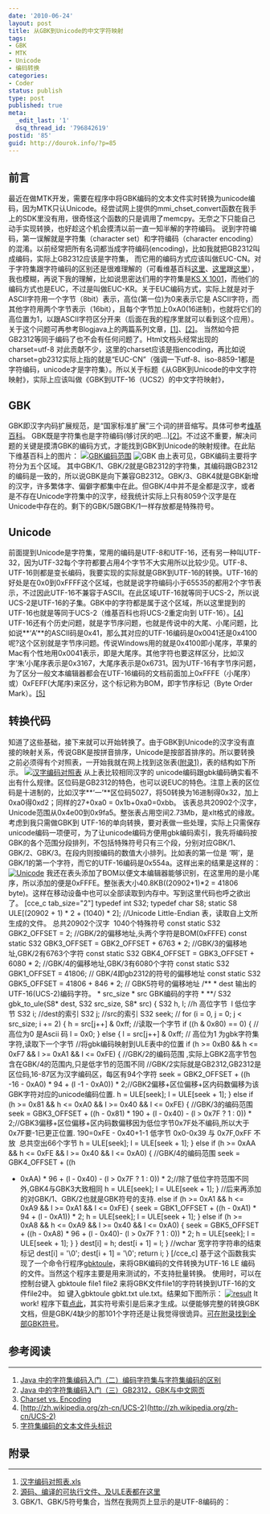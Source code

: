 ```yaml
---
date: '2010-06-24'
layout: post
title: 从GBK到Unicode的中文字符映射
tags:
- GBK
- MTK
- Unicode
- 编码转换
categories:
- Coder
status: publish
type: post
published: true
meta:
  _edit_last: '1'
  dsq_thread_id: '796842619'
postid: '85'
guid: http://dourok.info/?p=85
---
```

前言
----

最近在做MTK开发，需要在程序中将GBK编码的文本文件实时转换为unicode编码，因为MTK只认Unicode。经尝试网上提供的mmi\_chset\_convert函数在我手上的SDK里没有用，很奇怪这个函数的只是调用了memcpy。无奈之下只能自己动手实现转换，也好趁这个机会摸清以前一直一知半解的字符编码。
说到字符编码，第一误解就是字符集（character set）和字符编码（character
encoding）的混淆。以前经常把所有名词都当成字符编码(encoding)，比如我就把GB2312叫成编码，实际上GB2312应该是字符集，
而它用的编码方式应该叫做EUC-CN。对于字符集跟字符编码的区别还是很难理解的（可看维基百科[这里](http://zh.wikipedia.org/zh/%E5%AD%97%E7%AC%A6%E7%BC%96%E7%A0%81)、[这里](http://zh.wikipedia.org/zh-cn/Gb2312)跟[这里](http://zh.wikipedia.org/zh-cn/EUC)），我也模糊，再说下我的理解，比如说思密达们用的字符集是[KS X 1001](http://zh.wikipedia.org/zh-cn/KS_X_1001 "KS X 1001")，而他们的编码方式也是EUC，不过是叫做EUC-KR。关于EUC编码方式，实际上就是对于ASCII字符用一个字节（8bit）表示，高位(第一位)为0来表示它是
ASCII字符，而其他字符用两个字节表示（16bit），且每个字节加上0xA0(16进制)，也就将它们的高位置为1，以跟ASCII字符区分开来（后面在我的程序里就可以看到这个应用）。关于这个问题可再参考Blogjava上的两篇系列文章，[[1]](#ref1)、[[2]](#ref2)。
当然如今把GB2312等同于编码了也不会有任何问题了。Html文档头经常出现的
charset=utf-8
对此贡献不少，这里的charset应该是指encoding，再比如说charset=gb2312实际上指的就是“EUC-CN”（强调一下utf-8、iso-8859-1都是字符编码，unicode才是字符集）。所以关于标题《从GBK到Unicode的中文字符映射》，实际上应该叫做《GBK到UTF-16（UCS2）的中文字符映射》，

GBK
---

GBK即汉字内码扩展规范，是“国家标准扩展”三个词的拼音缩写。具体可参考[维基百科](http://zh.wikipedia.org/zh-cn/GBK)。
GBK既是字符集也是字符编码(够讨厌的吧…)[[2]](#ref2)。不过这不重要，解决问题的关键是摸清GBK的编码方式，才能找到GBK到Unicode的映射规律。在此贴下维基百科上的图片：
[![](http://dourok.info/wp-content/uploads/2010/06/GBK%E7%BC%96%E7%A0%81%E8%8C%83%E5%9B%B4.jpg "GBK编码范围")](http://dourok.info/wp-content/uploads/2010/06/GBK%E7%BC%96%E7%A0%81%E8%8C%83%E5%9B%B4.jpg)
![](http://upload.wikimedia.org/wikipedia/en/thumb/0/0c/GBK_encoding.svg/500px-GBK_encoding.svg.png "GBK")
由上表可见，GBK编码主要将字符分为五个区域。
其中GBK/1、GBK/2就是GB2312的字符集，其编码跟GB2312的编码是一致的，所以说GBK是向下兼容GB2312。GBK/3、GBK4就是GBK新增的汉字，许多繁体字、偏僻字都集中在此。但GBK/4中并不是全都是汉字，或者是不存在Unicode字符集中的汉字，经我统计实际上只有8059个汉字是在Unicode中存在的。剩下的GBK/5跟GBK/1一样存放都是特殊符号。

Unicode
-------

前面提到Unicode是字符集，常用的编码是UTF-8和UTF-16，还有另一种叫UTF-32，因为UTF-32每个字符都要占用4个字节不大实用所以比较少见。UTF-8、UTF-16则都是变长编码，我要实现的实际就是GBK到UTF-16的转换。UTF-16的好处是在0x0到0xFFFF这个区域，也就是说字符编码小于65535的都用2个字节表示，不过因此UTF-16不兼容于ASCII。在此区域UTF-16就等同于UCS-2，所以说UCS-2是UTF-16的子集。GBK中的字符都是属于这个区域，所以这里提到的UTF-16也就是等同于UCS-2（维基百科也将UCS-2重定向到
UTF-16）。[[4]](#ref4)
UTF-16还有个历史问题，就是字节序问题，也就是传说中的大尾、小尾问题，比如说**‘A’**的ASCII码是0x41，那么其对应的UTF-16编码是0x0041还是0x4100呢?这个区别就是字节序问题。传说Windows用的就是0x4100即小尾序，苹果的Mac有个性地用0x0041表示，即是大尾序。其他字符也要这样区分，比如汉字‘朱’小尾序表示是0x3167，大尾序表示是0x6731。因为UTF-16有字节序问题，为了区分一般文本编辑器都会在UTF-16编码的文档前面加上0xFFFE（小尾序）或）0xFEFF(大尾序)来区分，这个标记称为BOM，即字节序标记（Byte
Order Mark）。[[5]](#ref5)

转换代码
--------

知道了这些基础，接下来就可以开始转换了。由于GBK到Unicode的汉字没有直接的映射关系，传说GBK是按拼音排序，Unicode是按部首排序的。所以要转换之前必须得有个对照表，一开始我就在网上找到这张表([附录1)](#add1)，表的结构如下所示。
[![](http://dourok.info/wp-content/uploads/2010/06/%E6%B1%89%E5%AD%97%E7%BC%96%E7%A0%81%E5%AF%B9%E7%85%A7%E8%A1%A8.jpg "汉字编码对照表")](http://dourok.info/wp-content/uploads/2010/06/%E6%B1%89%E5%AD%97%E7%BC%96%E7%A0%81%E5%AF%B9%E7%85%A7%E8%A1%A8.jpg)
从上表比较相同汉字的
unicode编码跟gbk编码确实看不出有什么规律。区位码是GB2312的特色，也可以说EUC的特色。注意上表的区位码是十进制的，比如汉字**‘一’**区位码5027，将50转换为16进制得0x32，加上0xa0得0xd2；同样的27+0xa0
= 0x1b+0xa0=0xbb。
该表总共20902个汉字，Unicode范围从0x4e00到0x9fa5。整张表占用空间2.73Mb，是xlt格式的缘故。考虑到我只需做GBK到
UTF-16的单向转换，要对表做一些处理，实际上只需保存unicode编码一项便可，为了让unicode编码方便用gbk编码索引，我先将编码按
GBK的各个范围分段排列，不包括特殊符号只有三个段，分别对应GBK/1、GBK/2、GBK/3。在段内则按编码的数值大小排列。比如表的第一位是
‘啊’，是GBK/1的第一个字符，而它的UTF-16编码是0x554a。这样出来的结果是这样的：
[![](http://dourok.info/wp-content/uploads/2010/06/Unicode.jpg "Unicode")](http://dourok.info/wp-content/uploads/2010/06/Unicode.jpg)
我还在表头添加了BOM以便文本编辑器能够识别，在这里用的是小尾序，所以添加的便是0xFFFE。整张表大小40.8KB((20902+1)\*2
= 41806
byte)。这样在移动设备中也可以全部读取到内存中。写到这里代码也呼之欲出了。
[cce\_c tab\_size="2"] typedef int S32; typedef char S8; static S8
ULE[(20902 + 1) \* 2 + (1040) \* 2]; //Unicode Little-Endian
表，读取自上文所生成的文件。 总共20902个汉字  1040个特殊符号 const static
S32 GBK2\_OFFSET = 2; //GBK/2的偏移地址,头两个字符是BOM(0xFFFE) const
static S32 GBK3\_OFFSET = GBK2\_OFFSET + 6763 \* 2;
//GBK/3的偏移地址,GBK/2有6763个字符 const static S32 GBK4\_OFFSET =
GBK3\_OFFSET + 6080 \* 2; //GBK/4的偏移地址,GBK/3有6080个字符 const
static S32 GBK1\_OFFSET = 41806; // GBK/4即gb2312的符号的偏移地址 const
static S32 GBK5\_OFFSET = 41806 + 846 \* 2; // GBK5符号的偏移地址 /\*\*
\* dest 输出的UTF-16(UCS-2)编码字符。 \* src\_size \* src GBK编码的字符
\* \*\*/ S32 gbk\_to\_ule(S8\* dest, S32 src\_size, S8\* src) { S32 h,
l; //h 高位字节  l 低位字节 S32 i; //dest的索引 S32 j; //src的索引 S32
seek; // for (i = 0, j = 0; j \< src\_size; i += 2) { h = src[j++] &
0xff; //读取一个字节 if ((h & 0x80) == 0) { // 高位为0 是Ascii 码 l =
0x0; } else { l = src[j++] & 0xff; // 高位为1
为gbk字符集字符,读取下一个字节 //将gbk编码映射到ULE表中的位置 if (h \>=
0xB0 && h \<= 0xF7 && l \>= 0xA1 && l \<= 0xFE) { //GBK/2的编码范围
,实际上GBK2高字节包含在GBK/4的范围内,只是低字节的范围不同
//GBK/2实际就是GB2312,GB2312是区位码,16-87区为汉字编码区，每区有94个字符
seek = GBK2\_OFFSET + ((h -16 - 0xA0) \* 94 + (l -1 - 0xA0)) \*
2;//GBK2偏移+区位偏移+区内码数偏移为该GBK字符对应的unicode编码位置. h =
ULE[seek]; l = ULE[seek + 1]; } else if (h \>= 0x81 && h \<= 0xA0 && l
\>= 0x40 && l \<= 0xFE) { //GBK/3的编码范围 seek = GBK3\_OFFSET + ((h -
0x81) \* 190 + (l - 0x40) - (l \> 0x7F ? 1 : 0)) \*
2;//GBK3偏移+区位偏移+区内码数偏移因为低位字节0x7F处不编码,所以大于0x7F要-1已更正位置.
190=0xFE - 0x40+1-1 低字节 0x0-0x39 与 0x7F,0xFF 不放  总共空出66个字节
h = ULE[seek]; l = ULE[seek + 1]; } else if (h \>= 0xAA && h \<= 0xFE &&
l \>= 0x40 && l \<= 0xA0) { //GBK/4的编码范围 seek = GBK4\_OFFSET + ((h
- 0xAA) \* 96 + (l - 0x40) - (l \> 0x7F ? 1 : 0)) \*
2;//除了低位字符范围不同外,GBK4与GBK3大致相同 h = ULE[seek]; l =
ULE[seek + 1]; } //后来再添加的对GBK/1、GBK/2也就是GBK符号的支持. else
if (h \>= 0xA1 && h \<= 0xA9 && l \>= 0xA1 && l \<= 0xFE) { seek =
GBK1\_OFFSET + ((h - 0xA1) \* 94 + (l - 0xA1)) \* 2; h = ULE[seek]; l =
ULE[seek + 1]; } else if (h \>= 0xA8 && h \<= 0xA9 && l \>= 0x40 && l
\<= 0xA0) { seek = GBK5\_OFFSET + ((h - 0xA8) \* 96 + (l - 0x40)- (l \>
0x7F ? 1 : 0)) \* 2; h = ULE[seek]; l = ULE[seek + 1]; } } dest[i] = h;
dest[i + 1] = l; } //wchar 宽字符字符串的结束标记 dest[i] = '\\0';
dest[i + 1] = '\\0'; return i; } [/cce\_c]
基于这个函数我实现了一个命令行程序[gbktoule](#add2)，来将GBK编码的文件转换为UTF-16
LE 编码的文件。当然这个程序主要是用来测试的，不支持批量转换。
使用时，可以在控制台键入 gbktoule file1 file2
来将GBK文件file1的字符转换到UTF-16的文件file2中。 如 键入gbktoule
gbkt.txt ule.txt。结果如下图所示：
[![](http://dourok.info/wp-content/uploads/2010/06/result.jpg "result")](http://dourok.info/wp-content/uploads/2010/06/result.jpg)
It work!
程序下载[点此](#add2)，其实符号索引是后来才生成。以便能够完整的转换GBK文档，但是GBK/4缺少的那101个字符还是让我觉得很诡异。[可在附录找到全部GBK符号](#add3)。

参考阅读
--------

* * * * *

1.  [Java
    中的字符集编码入门（二）编码字符集与字符集编码的区别](http://www.blogjava.net/zhenandaci/archive/2008/12/24/248041.html)
2.  [Java
    中的字符集编码入门（三）GB2312，GBK与中文网页](http://www.blogjava.net/zhenandaci/archive/2008/12/24/248056.html)
3.  [Charset vs.
    Encoding](http://kore-nordmann.de/blog/0082_charset_versus_encoding.html)
4.  [http://zh.wikipedia.org/zh-cn/UCS-2](http://zh.wikipedia.org/zh-cn/UCS-2)
5.  [字符集编码的文本文件头标识](http://blog.csdn.net/linuxsystem/archive/2009/06/03/4238089.aspx)

附录
----

* * * * *

1.  [汉字编码对照表.xls](http://dourok.info/wp-content/uploads/2010/06/汉字编码对照表.xls)
2.  [源码、编译的可执行文件、及ULE表都在这里](http://dourok.info/wp-content/uploads/2010/06/gbktoule.7z)
3.  GBK/1、GBK/5符号集合，当然在我网页上显示的是UTF-8编码的：

